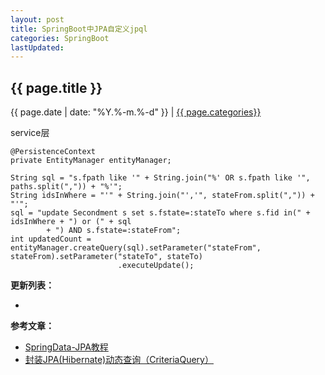 ```yaml
---
layout: post
title: SpringBoot中JPA自定义jpql
categories: SpringBoot
lastUpdated:
---
```


## {{ page.title }}

{{ page.date | date: "%Y.%-m.%-d" }} | <a href="/archive#{{ page.categories }}">{{ page.categories}}</a>

service层

```
@PersistenceContext
private EntityManager entityManager;

String sql = "s.fpath like '" + String.join("%' OR s.fpath like '", paths.split(",")) + "%'";
String idsInWhere = "'" + String.join("','", stateFrom.split(",")) + "'";
sql = "update Secondment s set s.fstate=:stateTo where s.fid in(" + idsInWhere + ") or (" + sql
		+ ") AND s.fstate=:stateFrom";
int updatedCount = entityManager.createQuery(sql).setParameter("stateFrom", stateFrom).setParameter("stateTo", stateTo)
						.executeUpdate();
```

**更新列表：**

*



**参考文章：**

* [SpringData-JPA教程][1]
* [封装JPA(Hibernate)动态查询（CriteriaQuery）][2]


[1]: https://wenku.baidu.com/view/809fed0859fb770bf78a6529647d27284b7337ac.html
[2]: https://www.oschina.net/code/snippet_1864608_37194
